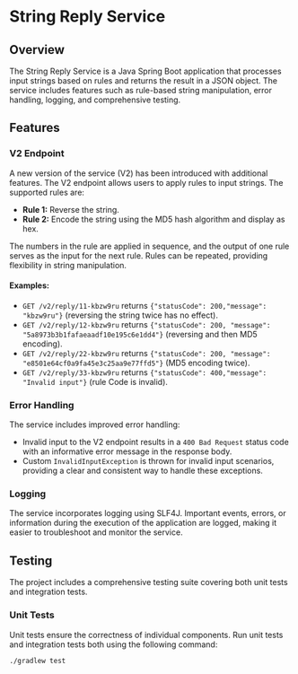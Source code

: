 # String Reply Service

## Overview

The String Reply Service is a Java Spring Boot application that processes input strings based on rules and returns the result in a JSON object. The service includes features such as rule-based string manipulation, error handling, logging, and comprehensive testing.

## Features

### V2 Endpoint

A new version of the service (V2) has been introduced with additional features. The V2 endpoint allows users to apply rules to input strings. The supported rules are:

- **Rule 1:** Reverse the string.
- **Rule 2:** Encode the string using the MD5 hash algorithm and display as hex.

The numbers in the rule are applied in sequence, and the output of one rule serves as the input for the next rule. Rules can be repeated, providing flexibility in string manipulation.

#### Examples:

- `GET /v2/reply/11-kbzw9ru` returns `{"statusCode": 200,"message": "kbzw9ru"}` (reversing the string twice has no effect).
- `GET /v2/reply/12-kbzw9ru` returns `{"statusCode": 200, "message": "5a8973b3b1fafaeaadf10e195c6e1dd4"}` (reversing and then MD5 encoding).
- `GET /v2/reply/22-kbzw9ru` returns `{"statusCode": 200, "message": "e8501e64cf0a9fa45e3c25aa9e77ffd5"}` (MD5 encoding twice).
- `GET /v2/reply/33-kbzw9ru` returns `{"statusCode": 400,"message": "Invalid input"}` (rule Code is invalid).
  
### Error Handling

The service includes improved error handling:

- Invalid input to the V2 endpoint results in a `400 Bad Request` status code with an informative error message in the response body.
- Custom `InvalidInputException` is thrown for invalid input scenarios, providing a clear and consistent way to handle these exceptions.

### Logging

The service incorporates logging using SLF4J. Important events, errors, or information during the execution of the application are logged, making it easier to troubleshoot and monitor the service.


## Testing

The project includes a comprehensive testing suite covering both unit tests and integration tests.


### Unit Tests

Unit tests ensure the correctness of individual components. Run unit tests and integration tests both using the following command:

```bash
./gradlew test





